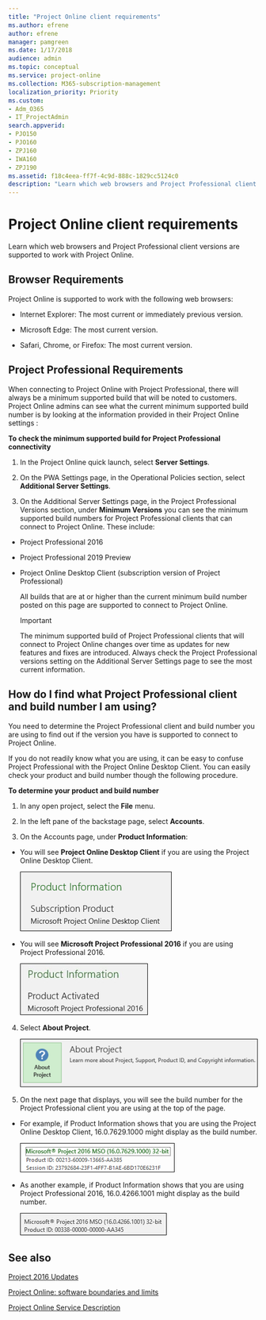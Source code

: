 ```yaml
---
title: "Project Online client requirements"
ms.author: efrene
author: efrene
manager: pamgreen
ms.date: 1/17/2018
audience: admin
ms.topic: conceptual
ms.service: project-online
ms.collection: M365-subscription-management
localization_priority: Priority
ms.custom:
- Adm_O365
- IT_ProjectAdmin
search.appverid:
- PJO150
- PJO160
- ZPJ160
- IWA160
- ZPJ190
ms.assetid: f18c4eea-ff7f-4c9d-888c-1829cc5124c0
description: "Learn which web browsers and Project Professional client versions are supported to work with Project Online."
---
```


# Project Online client requirements

Learn which web browsers and Project Professional client versions are supported to work with Project Online.
  
## Browser Requirements

Project Online is supported to work with the following web browsers:
  
- Internet Explorer: The most current or immediately previous version.
    
- Microsoft Edge: The most current version.
    
- Safari, Chrome, or Firefox: The most current version. 
    
## Project Professional Requirements

When connecting to Project Online with Project Professional, there will always be a minimum supported build that will be noted to customers. Project Online admins can see what the current minimum supported build number is by looking at the information provided in their Project Online settings :
  
 **To check the minimum supported build for Project Professional connectivity**
  
1. In the Project Online quick launch, select **Server Settings**.
    
2. On the PWA Settings page, in the Operational Policies section, select **Additional Server Settings**.
    
3. On the Additional Server Settings page, in the Project Professional Versions section, under **Minimum Versions** you can see the minimum supported build numbers for Project Professional clients that can connect to Project Online. These include: 
    
  - Project Professional 2016
  - Project Professional 2019 Preview
  - Project Online Desktop Client (subscription version of Project Professional)
    
    All builds that are at or higher than the current minimum build number posted on this page are supported to connect to Project Online. 
    
    > [!IMPORTANT]
    > The minimum supported build of Project Professional clients that will connect to Project Online changes over time as updates for new features and fixes are introduced. Always check the Project Professional versions setting on the Additional Server Settings page to see the most current information. 
  
## How do I find what Project Professional client and build number I am using?

 You need to determine the Project Professional client and build number you are using to find out if the version you have is supported to connect to Project Online. 
  
If you do not readily know what you are using, it can be easy to confuse Project Professional with the Project Online Desktop Client. You can easily check your product and build number though the following procedure. 
  
 **To determine your product and build number**
  
1. In any open project, select the **File** menu. 
    
2. In the left pane of the backstage page, select **Accounts**.
    
3. On the Accounts page, under **Product Information**:
    
  - You will see **Project Online Desktop Client** if you are using the Project Online Desktop Client. 
    
    ![Project Information for Project Online Desktop Client](media/e143db0d-2364-4d2d-8e12-74c88636d7f6.png)
  
  - You will see **Microsoft Project Professional 2016** if you are using Project Professional 2016. 
    
    ![Product Information - Project Professional 2016](media/dd82c53a-3c04-4056-9aaa-fe5e83d0d734.jpg)
  
4. Select **About Project**.
    
    ![About Project](media/3e6dff29-1dcb-47c2-a0de-db2f523f7926.png)
  
5. On the next page that displays, you will see the build number for the Project Professional client you are using at the top of the page. 
    
  - For example, if Product Information shows that you are using the Project Online Desktop Client, 16.0.7629.1000 might display as the build number.
    
    ![Project Online Desktop Client build number](media/e651b86d-52cb-4e09-b534-97801d8ab17e.png)
  
  - As another example, if Product Information shows that you are using Project Professional 2016, 16.0.4266.1001 might display as the build number.
    
    ![Project Professional 2016 build number](media/1d90220d-d919-4ab5-8ebd-6f1c4a19f711.jpg)
  
## See also

[Project 2016 Updates](https://go.microsoft.com/fwlink/p/?linkid=839005)
  
[Project Online: software boundaries and limits](project-online-software-boundaries-and-limits.md)
  
[Project Online Service Description](https://go.microsoft.com/fwlink/p/?linkid=829088)

